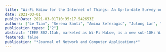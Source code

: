 ```yaml
---
title: "Wi-Fi HaLow for the Internet of Things: An Up-to-date Survey on IEEE 802.11ah Research"
date: 2021-03-01
publishDate: 2021-03-01T10:35:17.542653Z
authors: ["Le Tian", "Serena Santi", "Amina Seferagic", "Julong Lan", "Jeroen Famaey"]
publication_types: ["2"]
abstract: "IEEE 802.11ah, marketed as Wi-Fi HaLow, is a new sub-1GHz Wi-Fi technology for the Internet of Things (IoT), aiming to address the major challenge of the IoT: providing connectivity among a large number of power-constrained stations deployed over a wide area. In order to achieve this goal, several novel features are introduced in IEEE 802.11ah in both the Physical Layer (PHY) and Media Access Control (MAC) layer. These features have been extensively studied from various perspectives in the past years. To provide readers with an insight into these novel features, this article provides an overview of the IEEE 802.11ah technology and conducts a comprehensive summary and analysis on the related research, revealing how to utilize these novel features to satisfy the demanding IoT performance criteria. Furthermore, the remaining issues that need to be addressed to fully realize the vision of large-scale and low power Wi-Fi networks for the IoT are discussed."
featured: false
publication: "*Journal of Network and Computer Applications*"
---
```

